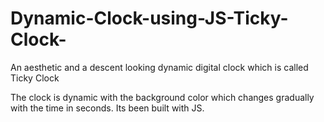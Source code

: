 # Dynamic-Clock-using-JS-Ticky-Clock-
An aesthetic and a descent looking dynamic digital clock which is called Ticky Clock

The clock is dynamic with the background color which changes gradually with the time in seconds. Its been built with JS.
